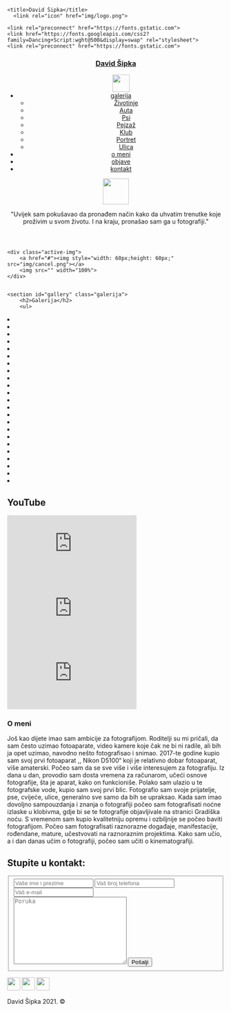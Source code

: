 <!DOCTYPE html>
<html>
<head>
	  <meta name="viewport" content="width=device-width, initial-scale=1.0" />

	<title>David Šipka</title>
	  <link rel="icon" href="img/logo.png">

	<link rel="preconnect" href="https://fonts.gstatic.com">
	<link href="https://fonts.googleapis.com/css2?family=Dancing+Script:wght@500&display=swap" rel="stylesheet">
	<link rel="preconnect" href="https://fonts.gstatic.com">
<link href="https://fonts.googleapis.com/css2?family=Goldman&display=swap" rel="stylesheet">
<link rel="preconnect" href="https://fonts.gstatic.com">
<link href="https://fonts.googleapis.com/css2?family=Noto+Sans+JP&display=swap" rel="stylesheet">
<link rel="preconnect" href="https://fonts.gstatic.com">
<link href="https://fonts.googleapis.com/css2?family=Crimson+Pro:ital,wght@1,300&display=swap" rel="stylesheet">
<link rel="preconnect" href="https://fonts.gstatic.com">
<link href="https://fonts.googleapis.com/css2?family=Raleway&display=swap" rel="stylesheet">
	<meta charset="utf-8">
	<link rel="stylesheet" type="text/css" href="style.css">

</head>
<body>
	<header id="top">
		<nav>
			<!--img class="logo" src="img/logo.jpg"-->
			<div class="logo">
				<a href="index.html" id="t"><h3>David Šipka</h3>
				</a>
			</div>
			<ul class="nav">
        <img src="img/close.png" width="40px">
				<li class="dropdown"><a href="galerija.html" id="g">galerija</a>
            <ul class="dropdown-content">
              <li><a href="animals.html">Životinje</a></li>
              <li><a href="car.html">Auta</a></li>
              <li><a href="dogs.html">Psi</a></li>
              <!--li><a href="flowers.html">Cvijeće</a></li--->
              <li><a href="landscape.html">Pejzaž</a></li>
              <li><a href="nightclub.html">Klub</a></li>
              <li><a href="portrait.html">Portret</a></li>
              <li><a href="street.html">Ulica</a></li>
            </ul>
        </li>
				<li><a href="omeni.html" id="a">o meni</a></li>
        <li><a href="objave.html" id="a">objave</a></li>
				<li><a href="kontakt.html" id="c">kontakt</a></li>
			</ul>
      <img src="img/menu.png" width="60px">
		</nav>
		<div class="home">
			<div class="layer">
				<div class="quote">
					<p>
						"Uvijek sam pokušavao da pronađem način kako da uhvatim trenutke koje proživim u svom životu. I na kraju, pronašao sam ga u fotografiji."
					</p>
				</div>
			</div>
		</div>
	</header>

	<div class="active-img">
		<a href="#"><img style="width: 60px;height: 60px;" src="img/cancel.png"></a>
		<img src="" width="100%">
	</div>


	<section id="gallery" class="galerija">
		<h2>Galerija</h2>
		<ul>
  <li>
    <a href="img/sipka/animals/2.jpg"><img src="img/sipka/animals/2_tn.jpg" alt="" loading="lazy"></a>
  </li>
  <li>
    <a href="img/sipka/car/1.jpg"><img src="img/sipka/car/1_tn.jpg" alt="" loading="lazy"></a>
  </li>
   <li class="hideimg">
    <a href="img/sipka/car/5.jpg"><img src="img/sipka/car/5_tn.jpg" alt="" loading="lazy"></a>
  </li>
   <li>
    <a href="img/sipka/car/9.jpg"><img src="img/sipka/car/9_tn.jpg" alt="" loading="lazy"></a>
  </li>
  <li class="hideimg">
    <a href="img/sipka/dogs/1.jpg"><img src="img/sipka/dogs/1_tn.jpg" alt="" loading="lazy"></a>
  </li>
  <li>
    <a href="img/sipka/dogs/10.jpg"><img src="img/sipka/dogs/10_tn.jpg" alt="" loading="lazy"></a>
  </li>
  <li class="hideimg">
    <a href="img/sipka/dogs/12.jpg"><img src="img/sipka/dogs/12_tn.jpg" alt="" loading="lazy"></a>
  </li>
  <li class="hideimg">
    <a href="img/sipka/flowers/2.jpg"><img src="img/sipka/flowers/2_tn.jpg" alt="" loading="lazy"></a>
  </li>
  <li>
    <a href="img/sipka/landscape/1.jpg"><img src="img/sipka/landscape/1_tn.jpg" alt="" loading="lazy"></a>
  </li>
  <li>
    <a href="img/sipka/landscape/3.jpg"><img src="img/sipka/landscape/3_tn.jpg" alt="" loading="lazy"></a>
  </li>
  <li>
    <a href="img/sipka/landscape/4.jpg"><img src="img/sipka/landscape/4_tn.jpg" alt="" loading="lazy"></a>
  </li>
  <li>
    <a href="img/sipka/landscape/7.jpg"><img src="img/sipka/landscape/7_tn.jpg" alt="" loading="lazy"></a>
  </li>
    <li>
    <a href="img/sipka/landscape/8.jpg"><img src="img/sipka/landscape/8_tn.jpg" alt="" loading="lazy"></a>
  </li>
    <li class="hideimg">
    <a href="img/sipka/landscape/9.jpg"><img src="img/sipka/landscape/9_tn.jpg" alt="" loading="lazy"></a>
  </li>
   <li>
    <a href="img/sipka/nightclub/4.jpg"><img src="img/sipka/nightclub/4_tn.jpg" alt="" loading="lazy"></a>
  </li>
  <li class="hideimg">
    <a href="img/sipka/portrait/2.jpg"><img src="img/sipka/portrait/2_tn.jpg" alt="" loading="lazy"></a>
  </li>
  <li>
    <a href="img/sipka/portrait/3.jpg"><img src="img/sipka/portrait/3_tn.jpg" alt="" loading="lazy"></a>
  </li>
  <li class="hideimg">
    <a href="img/sipka/portrait/5.jpg"><img src="img/sipka/portrait/5_tn.jpg" alt="" loading="lazy"></a>
  </li>
  <li>
    <a href="img/sipka/portrait/10.jpg"><img src="img/sipka/portrait/10_tn.jpg" alt="" loading="lazy"></a>
  </li>
  <li>
    <a href="img/sipka/portrait/18.jpg"><img src="img/sipka/portrait/18_tn.jpg" alt="" loading="lazy"></a>
  </li>
  <li>
    <a href="img/sipka/portrait/20.jpg"><img src="img/sipka/portrait/20_tn.jpg" alt="" loading="lazy"></a>
  </li>
  <li>
   <a href="img/sipka/street/1.jpg"><img src="img/sipka/street/1_tn.jpg" alt="" loading="lazy"></a>
  </li>
  <li></li>
</ul>
	</section>
  <!---section id="tokposla">
      <h2>Tok posla</h2>
      <div><img src="img/lista.png">
        <p>1. Lista zadtaka</p>
      </div>
      <div><img src="img/kalendar.png">
        <p>2. Datum projekta</p></div>
      <div><img src="img/putovanja.png">
        <p>3. Putovanje</p>
      </div>
      <div><img src="img/kamera.png">
        <p>4. Dani fotografisanja</p></div>
      <div><img src="img/kvacica.png">
        <p>5. Post produkcija</p>
      </div>
      <div><img src="img/komp.png">
        <p>6. Završeni proizvod</p>
      </div>
  </section-->
  <section id="yt">	
  	<h2>YouTube</h2>
<iframe class="ytvideo" src="https://www.youtube.com/embed/IO7A9usGTlo" frameborder="0" allow="accelerometer; autoplay; clipboard-write; encrypted-media; gyroscope; picture-in-picture" allowfullscreen></iframe>
<iframe  class="ytvideo"  src="https://www.youtube.com/embed/4xr3idexgog" frameborder="0" allow="accelerometer; autoplay; clipboard-write; encrypted-media; gyroscope; picture-in-picture" allowfullscreen></iframe>
<iframe class="ytvideo" src="https://www.youtube.com/embed/fxUhY5Ss7Ng" frameborder="0" allow="accelerometer; autoplay; clipboard-write; encrypted-media; gyroscope; picture-in-picture" allowfullscreen></iframe>
  </section>

  <!--section id="blog">
  	<h2>Objave</h2>
  </section-->

<section id="about" class="about"> <div>
	<div class="about-img"></div>
	<div class="about-text">
		<div>
		<h3>O meni</h3>
		<p>Još kao dijete imao sam ambicije za fotografijom. Roditelji su mi pričali, da sam često uzimao fotoaparate, video kamere koje čak ne bi ni radile, ali bih ja opet uzimao, navodno nešto fotografisao i snimao. 2017-te godine kupio sam svoj prvi fotoaparat ,, Nikon D5100“ koji je relativno dobar fotoaparat, više amaterski. Počeo sam da se sve više i više interesujem za fotografiju. Iz dana u dan, provodio sam dosta vremena za računarom, učeći osnove fotografije, šta je aparat, kako on funkcioniše. Polako sam ulazio u te fotografske vode, kupio sam svoj prvi blic. Fotografio sam svoje prijatelje, pse, cvijeće, ulice, generalno sve samo da bih se upraksao. Kada sam imao dovoljno sampouzdanja i znanja o fotografiji  počeo sam fotografisati noćne izlaske u klobivma, gdje bi se te fotografije objavljivale na stranici Gradiška noću. S vremenom sam kupio kvalitetniju opremu i ozbiljnije se počeo baviti fotografijom.  Počeo sam fotografisati raznorazne događaje, manifestacije, rođendane, mature, učestvovati na raznoraznim projektima. Kako sam učio, a i dan danas učim o fotografiji, počeo sam učiti o kinematografiji. 

</p>
</div>
	</div></div>
</section>

<section id="contact" class="contact">
  <div>
    <h2>Stupite u kontakt:</h2>
	<form action="" method="POST" novalidate="novalidate">
		<fieldset>
		<div class="inputs">
              <input type="text" id="imeiprezime" placeholder="Vaše ime i prezime">
              <input type="text" id="brojtelefona" placeholder="Vaš broj telefona">
              <input type="email" id="email" placeholder="Vaš e-mail">
             </div>
              <textarea name="#" id="poruka" cols="30" rows="10" placeholder="Poruka"></textarea>
              <input type="submit" value="Pošalji" id="dugme">
              </fieldset>
    </form>
  </div>
</section>
<footer>
    <a href="https://www.facebook.com/davidsipkaphotography" target="_blank"><img src="img/fb.png" width="30px"></a>
   <a href="https://www.instagram.com/david_sipka_photography/" target="_blank"><img src="img/insta.png" width="30px"></a>
    <a href="https://www.youtube.com/channel/UCW9d0P2Hd-_60t2c9iNEWSA" target="_blank"><img src="img/yt.png" width="30px"></a>
	<p>David Šipka 2021. &copy</p>
</footer>
<script
  src="https://code.jquery.com/jquery-3.5.1.min.js"
  integrity="sha256-9/aliU8dGd2tb6OSsuzixeV4y/faTqgFtohetphbbj0="
  crossorigin="anonymous"></script>
 <script type="text/javascript" src="script.js"></script>
</body>
</html>
